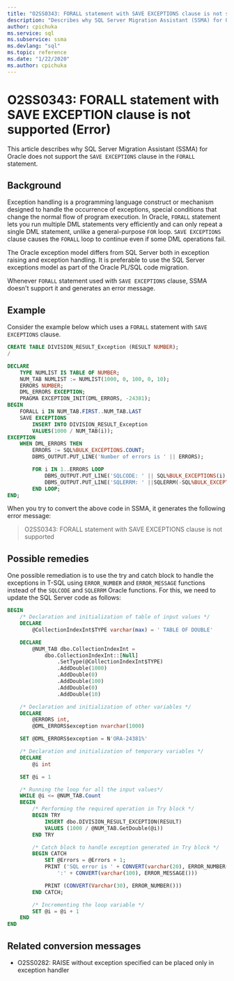```yaml
---
title: "O2SS0343: FORALL statement with SAVE EXCEPTIONS clause is not supported (Error)"
description: "Describes why SQL Server Migration Assistant (SSMA) for Oracle does not support the SAVE EXCEPTION clause in the FORALL statement."
author: cpichuka
ms.service: sql
ms.subservice: ssma
ms.devlang: "sql"
ms.topic: reference
ms.date: "1/22/2020"
ms.author: cpichuka
---
```


# O2SS0343: FORALL statement with SAVE EXCEPTION clause is not supported (Error)

This article describes why SQL Server Migration Assistant (SSMA) for Oracle does not support the `SAVE EXCEPTIONS` clause in the `FORALL` statement.

## Background

Exception handling is a programming language construct or mechanism designed to handle the occurrence of exceptions, special conditions that change the normal flow of program execution. In Oracle, `FORALL` statement lets you run multiple DML statements very efficiently and can only repeat a single DML statement, unlike a general-purpose `FOR` loop. `SAVE EXCEPTIONS` clause causes the `FORALL` loop to continue even if some DML operations fail.

The Oracle exception model differs from SQL Server both in exception raising and exception handling. It is preferable to use the SQL Server exceptions model as part of the Oracle PL/SQL code migration.

Whenever `FORALL` statement used with `SAVE EXCEPTIONS` clause, SSMA doesn't support it and generates an error message.

## Example

Consider the example below which uses a `FORALL` statement with `SAVE EXCEPTIONS` clause.

```sql
CREATE TABLE DIVISION_RESULT_Exception (RESULT NUMBER);
/

DECLARE
    TYPE NUMLIST IS TABLE OF NUMBER;
    NUM_TAB NUMLIST := NUMLIST(1000, 0, 100, 0, 10);
    ERRORS NUMBER;
    DML_ERRORS EXCEPTION;
    PRAGMA EXCEPTION_INIT(DML_ERRORS, -24381);
BEGIN
    FORALL i IN NUM_TAB.FIRST..NUM_TAB.LAST
    SAVE EXCEPTIONS
        INSERT INTO DIVISION_RESULT_Exception
        VALUES(1000 / NUM_TAB(i));
EXCEPTION
    WHEN DML_ERRORS THEN
        ERRORS := SQL%BULK_EXCEPTIONS.COUNT;
        DBMS_OUTPUT.PUT_LINE('Number of errors is ' || ERRORS);

        FOR i IN 1..ERRORS LOOP
            DBMS_OUTPUT.PUT_LINE('SQLCODE: ' || SQL%BULK_EXCEPTIONS(i).ERROR_INDEX);
            DBMS_OUTPUT.PUT_LINE('SQLERRM: ' ||SQLERRM(-SQL%BULK_EXCEPTIONS(i).ERROR_CODE));
        END LOOP;
END;
```

When you try to convert the above code in SSMA, it generates the following error message:

> O2SS0343: FORALL statement with SAVE EXCEPTIONS clause is not supported

## Possible remedies

One possible remediation is to use the try and catch block to handle the exceptions in T-SQL using `ERROR_NUMBER` and `ERROR_MESSAGE` functions instead of the `SQLCODE` and `SQLERRM` Oracle functions. For this, we need to update the SQL Server code as follows:

```sql
BEGIN
    /* Declaration and initialization of table of input values */
    DECLARE
        @CollectionIndexInt$TYPE varchar(max) = ' TABLE OF DOUBLE'

    DECLARE
        @NUM_TAB dbo.CollectionIndexInt =
            dbo.CollectionIndexInt::[Null]
                .SetType(@CollectionIndexInt$TYPE)
                .AddDouble(1000)
                .AddDouble(0)
                .AddDouble(100)
                .AddDouble(0)
                .AddDouble(10)

    /* Declaration and initialization of other variables */
    DECLARE
        @ERRORS int,
        @DML_ERRORS$exception nvarchar(1000)

    SET @DML_ERRORS$exception = N'ORA-24381%'

    /* Declaration and initialization of temporary variables */
    DECLARE
        @i int

    SET @i = 1

    /* Running the loop for all the input values*/
    WHILE @i <= @NUM_TAB.Count
    BEGIN
        /* Performing the required operation in Try block */
        BEGIN TRY
            INSERT dbo.DIVISION_RESULT_EXCEPTION(RESULT)
            VALUES (1000 / @NUM_TAB.GetDouble(@i))
        END TRY

        /* Catch block to handle exception generated in Try block */
        BEGIN CATCH
            SET @Errors = @Errors + 1;
            PRINT ('SQL error is ' + CONVERT(varchar(20), ERROR_NUMBER()) +
                ':' + CONVERT(varchar(100), ERROR_MESSAGE()))

            PRINT (CONVERT(Varchar(30), ERROR_NUMBER()))
        END CATCH;

        /* Incrementing the loop variable */
        SET @i = @i + 1
    END
END
```

## Related conversion messages

* O2SS0282: RAISE without exception specified can be placed only in exception handler
